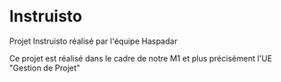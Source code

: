 # Instruisto
Projet Instruisto réalisé par l'équipe Haspadar 

Ce projet est réalisé dans le cadre de notre M1 et plus précisément l'UE "Gestion de Projet"